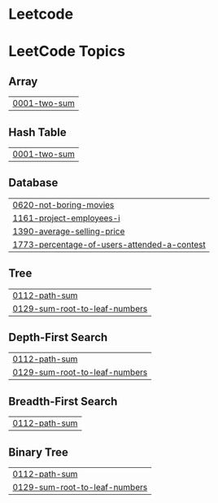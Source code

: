 # Leetcode
<!---LeetCode Topics Start-->
# LeetCode Topics
## Array
|  |
| ------- |
| [0001-two-sum](https://github.com/Puram-Anusha/Leetcode/tree/master/0001-two-sum) |
## Hash Table
|  |
| ------- |
| [0001-two-sum](https://github.com/Puram-Anusha/Leetcode/tree/master/0001-two-sum) |
## Database
|  |
| ------- |
| [0620-not-boring-movies](https://github.com/Puram-Anusha/Leetcode/tree/master/0620-not-boring-movies) |
| [1161-project-employees-i](https://github.com/Puram-Anusha/Leetcode/tree/master/1161-project-employees-i) |
| [1390-average-selling-price](https://github.com/Puram-Anusha/Leetcode/tree/master/1390-average-selling-price) |
| [1773-percentage-of-users-attended-a-contest](https://github.com/Puram-Anusha/Leetcode/tree/master/1773-percentage-of-users-attended-a-contest) |
## Tree
|  |
| ------- |
| [0112-path-sum](https://github.com/Puram-Anusha/Leetcode/tree/master/0112-path-sum) |
| [0129-sum-root-to-leaf-numbers](https://github.com/Puram-Anusha/Leetcode/tree/master/0129-sum-root-to-leaf-numbers) |
## Depth-First Search
|  |
| ------- |
| [0112-path-sum](https://github.com/Puram-Anusha/Leetcode/tree/master/0112-path-sum) |
| [0129-sum-root-to-leaf-numbers](https://github.com/Puram-Anusha/Leetcode/tree/master/0129-sum-root-to-leaf-numbers) |
## Breadth-First Search
|  |
| ------- |
| [0112-path-sum](https://github.com/Puram-Anusha/Leetcode/tree/master/0112-path-sum) |
## Binary Tree
|  |
| ------- |
| [0112-path-sum](https://github.com/Puram-Anusha/Leetcode/tree/master/0112-path-sum) |
| [0129-sum-root-to-leaf-numbers](https://github.com/Puram-Anusha/Leetcode/tree/master/0129-sum-root-to-leaf-numbers) |
<!---LeetCode Topics End-->
